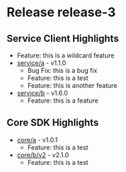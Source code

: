 # Release release-3
## Service Client Highlights
* Feature: this is a wildcard feature
* [service/a](service/a/CHANGELOG.md#Release-release-3) - v1.1.0
  * Bug Fix: this is a bug fix
  * Feature: this is a test
  * Feature: this is another feature
* [service/b](service/b/CHANGELOG.md#Release-release-3) - v1.6.0
  * Feature: this is a feature
## Core SDK Highlights
* [core/a](core/a/CHANGELOG.md#Release-release-3) - v1.0.1
  * Feature: this is a test
* [core/b/v2](core/b/v2/CHANGELOG.md#Release-release-3) - v2.1.0
  * Feature: this is a test

